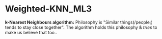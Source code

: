 # Weighted-KNN_ML3
**k-Nearest Neighbours algorithm:** Philosophy is "Similar things(/people;) tends to stay close together". The algorithm holds this philosophy & _tries_ to make us believe that too..
